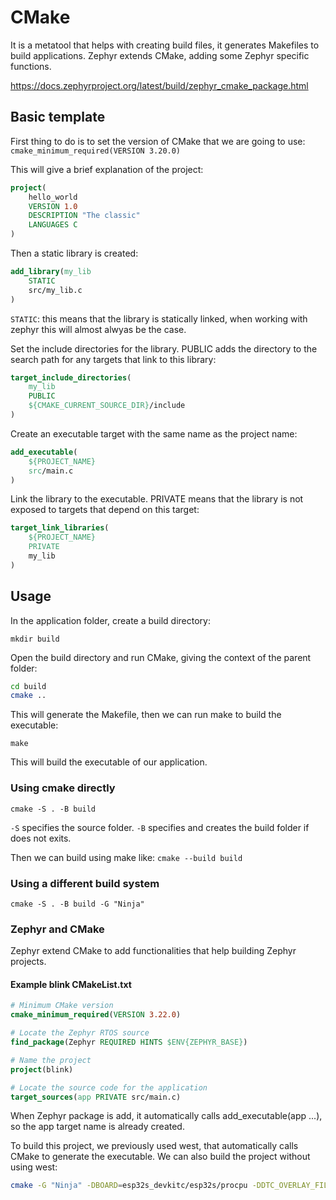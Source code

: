 # CMake

It is a metatool that helps with creating build files, it generates Makefiles to build applications. Zephyr extends CMake, adding some Zephyr specific functions.

https://docs.zephyrproject.org/latest/build/zephyr_cmake_package.html

## Basic template

First thing to do is to set the version of CMake that we are going to use:
`cmake_minimum_required(VERSION 3.20.0)`

This will give a brief explanation of the project:

```CMake
project(
    hello_world
    VERSION 1.0
    DESCRIPTION "The classic"
    LANGUAGES C
)
```

Then a static library is created:

```CMake
add_library(my_lib
    STATIC
    src/my_lib.c
)

```

`STATIC`:  this means that the library is statically linked, when working with zephyr this will almost alwyas be the case.

 Set the include directories for the library. PUBLIC adds the directory to the search path for any targets that link to this library:

```CMake
target_include_directories(
    my_lib
    PUBLIC
    ${CMAKE_CURRENT_SOURCE_DIR}/include
)

```

Create an executable target with the same name as the project name:

```CMake
add_executable(
    ${PROJECT_NAME}
    src/main.c
)

```

Link the library to the executable. PRIVATE means that the library is not exposed to targets that depend on this target:

```CMake
target_link_libraries(
    ${PROJECT_NAME}
    PRIVATE
    my_lib
)
```

## Usage

In the application folder, create a build directory:

`mkdir build`

Open the build directory and run CMake, giving the context of the parent folder:

```bash
cd build
cmake ..
```

This will generate the Makefile, then we can run make to build the executable:

`make`

This will build the executable of our application.

### Using cmake directly

```cmake -S . -B build```

`-S` specifies the source folder.
`-B` specifies and creates the build folder if does not exits.

Then we can build using make like:
`cmake --build build`

### Using a different build system

```cmake -S . -B build -G "Ninja"```

### Zephyr and CMake

Zephyr extend CMake to add functionalities that help building Zephyr projects.

#### Example blink CMakeList.txt

```CMake
# Minimum CMake version
cmake_minimum_required(VERSION 3.22.0)

# Locate the Zephyr RTOS source
find_package(Zephyr REQUIRED HINTS $ENV{ZEPHYR_BASE})

# Name the project
project(blink)

# Locate the source code for the application
target_sources(app PRIVATE src/main.c)
```

When Zephyr package is add, it automatically calls
add_executable(app ...), so the app target name is already created.

To build this project, we previously used west, that automatically calls CMake to generate the executable.
We can also build the project without using west:

```bash
cmake -G "Ninja" -DBOARD=esp32s_devkitc/esp32s/procpu -DDTC_OVERLAY_FILE=boards/esp32s3_devkit.overlay -B build -S .
```

